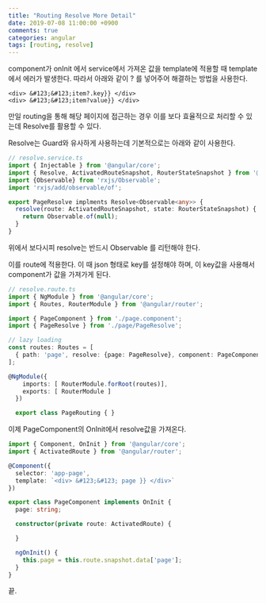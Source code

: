 ```yaml
---
title: "Routing Resolve More Detail"
date: 2019-07-08 11:00:00 +0900
comments: true
categories: angular
tags: [routing, resolve]
---
```




component가 onInit 에서 service에서 가져온 값을 template에 적용할 때 template에서 에러가 발생한다.
따라서 아래와 같이 ? 를 넣어주어 해결하는 방법을 사용한다.

```
<div> &#123;&#123;item?.key}} </div>
<div> &#123;&#123;item?value}} </div>
```

만일 routing을 통해 해당 페이지에 접근하는 경우 이를 보다 효율적으로 처리할 수 있는데 Resolve를 활용할 수 있다.

Resolve는 Guard와 유사하게 사용하는데 기본적으로는 아래와 같이 사용한다.

```ts
// resolve.service.ts
import { Injectable } from '@angular/core';
import { Resolve, ActivatedRouteSnapshot, RouterStateSnapshot } from '@angular/router';
import {Observable} from 'rxjs/Observable';
import 'rxjs/add/observable/of';

export PageResolve implments Resolve<Observable<any>> {
  resolve(route: ActivatedRouteSnapshot, state: RouterStateSnapshot) {
    return Observable.of(null);
  }
}
```

위에서 보다시피 resolve는 반드시 Observable<T> 를 리턴해야 한다.

이를 route에 적용한다. 이 때 json 형태로 key를 설정해야 하며, 이 key값을 사용해서 component가 값을 가져가게 된다.

```ts
// resolve.route.ts
import { NgModule } from '@angular/core';
import { Routes, RouterModule } from '@angular/router';

import { PageComponent } from './page.component';
import { PageResolve } from './page/PageResolve';

// lazy loading
const routes: Routes = [
  { path: 'page', resolve: {page: PageResolve}, component: PageComponent }
];

@NgModule({
    imports: [ RouterModule.forRoot(routes)],
    exports: [ RouterModule ]
  })

  export class PageRouting { }
```

이제 PageComponent의 OnInit에서 resolve값을 가져온다.

```ts
import { Component, OnInit } from '@angular/core';
import { ActivatedRoute } from '@angular/router';

@Component({
  selector: 'app-page',
  template: `<div> &#123;&#123; page }} </div>`
})

export class PageComponent implements OnInit {
  page: string;

  constructor(private route: ActivatedRoute) {

  }

  ngOnInit() {
    this.page = this.route.snapshot.data['page'];
  }
}
```

끝.